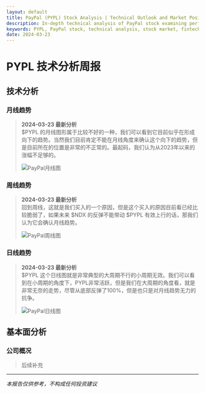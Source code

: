 ```yaml
---
layout: default
title: PayPal (PYPL) Stock Analysis | Technical Outlook and Market Position
description: In-depth technical analysis of PayPal stock examining performance trends and future projections. Essential insights for investors interested in PYPL.
keywords: PYPL, PayPal stock, technical analysis, stock market, fintech stocks, digital payments
date: 2024-03-23
---
```


# PYPL 技术分析周报

## 技术分析

### 月线趋势
> **2024-03-23 最新分析**  
> $PYPL 的月线图形属于比较不好的一种，我们可以看到它目前似乎在形成向下的趋势。当然我们目前肯定不能在月线角度来确认这个向下的趋势，但是目前所在的位置是非常的不正常的。最起码，我们认为从2023年以来的涨幅不足够的。
> 
> ![PayPal月线图](https://www.tradingview.com/x/NzWNgLU1/)

### 周线趋势
> **2024-03-23 最新分析**  
> 回到周线，这就是我们买入的一个原因，但是这个买入的原因目前看已经比较脆弱了，如果未来 $NDX 的反弹不能带动 $PYPL 有效上行的话，那我们认为它会确认月线趋势。
> 
> ![PayPal周线图](https://www.tradingview.com/x/poAg4nm7/)

### 日线趋势
> **2024-03-23 最新分析**  
> $PYPL 这个日线图就是非常典型的大周期不行的小周期无效。我们可以看到在小周期的角度下，PYPL非常活跃，但是我们在大周期的角度看，就是非常无奈的走势，尽管从底部反弹了100%，但是也只是对月线趋势无力的抗争。
> 
> ![PayPal日线图](https://www.tradingview.com/x/FT3oAyZS/)

## 基本面分析

### 公司概况
> 后续补充



---

*本报告仅供参考，不构成任何投资建议*
